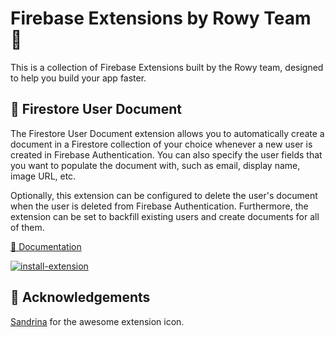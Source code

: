 # Firebase Extensions by Rowy Team 💜

This is a collection of Firebase Extensions built by the Rowy team, designed to help you build your app faster.

## 📝 Firestore User Document

The Firestore User Document extension allows you to automatically create a document in a Firestore collection of your choice whenever a new user is created in Firebase Authentication. You can also specify the user fields that you want to populate the document with, such as email, display name, image URL, etc.

Optionally, this extension can be configured to delete the user's document when the user is deleted from Firebase Authentication. Furthermore, the extension can be set to backfill existing users and create documents for all of them.

[👀 Documentation](https://github.com/rowyio/firebase-extensions/tree/main/firestore-user-document)

[![install-extension](https://user-images.githubusercontent.com/35961879/201528504-4e99bfc7-8691-4151-b63d-0511097d7c18.png)](https://console.firebase.google.com/project/_/extensions/install?ref=rowy/firestore-user-document)

## 🙏 Acknowledgements

[Sandrina](https://sandrina.framer.website) for the awesome extension icon.

